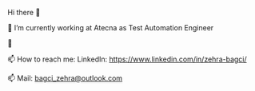 Hi there 👋

🔭 I’m currently working at Atecna as Test Automation Engineer

🌱 

📫 How to reach me: LinkedIn: https://www.linkedin.com/in/zehra-bagci/

📫                  Mail:   bagci_zehra@outlook.com
